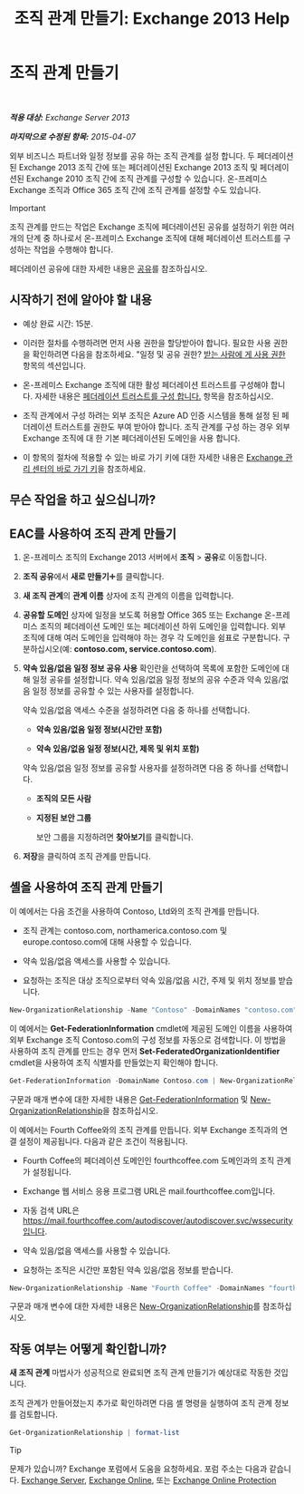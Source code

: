 ﻿---
title: '조직 관계 만들기: Exchange 2013 Help'
TOCTitle: 조직 관계 만들기
ms:assetid: 5ea61b96-c8ca-44fc-b8b5-ca4341af36a6
ms:mtpsurl: https://technet.microsoft.com/ko-kr/library/JJ657451(v=EXCHG.150)
ms:contentKeyID: 50483228
ms.date: 05/22/2018
mtps_version: v=EXCHG.150
ms.translationtype: MT
---

# 조직 관계 만들기

 

_**적용 대상:** Exchange Server 2013_

_**마지막으로 수정된 항목:** 2015-04-07_

외부 비즈니스 파트너와 일정 정보를 공유 하는 조직 관계를 설정 합니다. 두 페더레이션된 Exchange 2013 조직 간에 또는 페더레이션된 Exchange 2013 조직 및 페더레이션된 Exchange 2010 조직 간에 조직 관계를 구성할 수 있습니다. 온-프레미스 Exchange 조직과 Office 365 조직 간에 조직 관계를 설정할 수도 있습니다.


> [!IMPORTANT]
> 조직 관계를 만드는 작업은 Exchange 조직에 페더레이션된 공유를 설정하기 위한 여러 개의 단계 중 하나로서 온-프레미스 Exchange 조직에 대해 페더레이션 트러스트를 구성하는 작업을 수행해야 합니다.



페더레이션 공유에 대한 자세한 내용은 [공유](sharing-exchange-2013-help.md)를 참조하십시오.

## 시작하기 전에 알아야 할 내용

  - 예상 완료 시간: 15분.

  - 이러한 절차를 수행하려면 먼저 사용 권한을 할당받아야 합니다. 필요한 사용 권한을 확인하려면 다음을 참조하세요. "일정 및 공유 권한? [받는 사람에 게 사용 권한](recipients-permissions-exchange-2013-help.md) 항목의 섹션입니다.

  - 온-프레미스 Exchange 조직에 대한 활성 페더레이션 트러스트를 구성해야 합니다. 자세한 내용은 [페더레이션 트러스트를 구성 합니다.](configure-a-federation-trust-exchange-2013-help.md) 항목을 참조하십시오.

  - 조직 관계에서 구성 하려는 외부 조직은 Azure AD 인증 시스템을 통해 설정 된 페더레이션 트러스트를 권한도 부여 받아야 합니다. 조직 관계를 구성 하는 경우 외부 Exchange 조직에 대 한 기본 페더레이션된 도메인을 사용 합니다.

  - 이 항목의 절차에 적용할 수 있는 바로 가기 키에 대한 자세한 내용은 [Exchange 관리 센터의 바로 가기 키](keyboard-shortcuts-in-the-exchange-admin-center-exchange-online-protection-help.md)을 참조하세요.

## 무슨 작업을 하고 싶으십니까?

## EAC를 사용하여 조직 관계 만들기

1.  온-프레미스 조직의 Exchange 2013 서버에서 **조직** \> **공유**로 이동합니다.

2.  **조직 공유**에서 **새로 만들기**![아이콘 추가](images/JJ218640.c1e75329-d6d7-4073-a27d-498590bbb558(EXCHG.150).gif "아이콘 추가")를 클릭합니다.

3.  **새 조직 관계**의 **관계 이름** 상자에 조직 관계의 이름을 입력합니다.

4.  **공유할 도메인** 상자에 일정을 보도록 허용할 Office 365 또는 Exchange 온-프레미스 조직의 페더레이션 도메인 또는 페더레이션 하위 도메인을 입력합니다. 외부 조직에 대해 여러 도메인을 입력해야 하는 경우 각 도메인을 쉼표로 구분합니다. 구분하십시오(예: **contoso.com, service.contoso.com**).

5.  **약속 있음/없음 일정 정보 공유 사용** 확인란을 선택하여 목록에 포함한 도메인에 대해 일정 공유를 설정합니다. 약속 있음/없음 일정 정보의 공유 수준과 약속 있음/없음 일정 정보를 공유할 수 있는 사용자를 설정합니다.
    
    약속 있음/없음 액세스 수준을 설정하려면 다음 중 하나를 선택합니다.
    
      - **약속 있음/없음 일정 정보(시간만 포함)**
    
      - **약속 있음/없음 일정 정보(시간, 제목 및 위치 포함)**
    
    약속 있음/없음 일정 정보를 공유할 사용자를 설정하려면 다음 중 하나를 선택합니다.
    
      - **조직의 모든 사람**
    
      - **지정된 보안 그룹**
        
        보안 그룹을 지정하려면 **찾아보기**를 클릭합니다.

6.  **저장**을 클릭하여 조직 관계를 만듭니다.

## 셸을 사용하여 조직 관계 만들기

이 예에서는 다음 조건을 사용하여 Contoso, Ltd와의 조직 관계를 만듭니다.

  - 조직 관계는 contoso.com, northamerica.contoso.com 및 europe.contoso.com에 대해 사용할 수 있습니다.

  - 약속 있음/없음 액세스를 사용할 수 있습니다.

  - 요청하는 조직은 대상 조직으로부터 약속 있음/없음 시간, 주제 및 위치 정보를 받습니다.

<!-- end list -->

  ```powershell
  New-OrganizationRelationship -Name "Contoso" -DomainNames "contoso.com","northamerica.contoso.com","europe.contoso.com" -FreeBusyAccessEnabled $true -FreeBusyAccessLevel LimitedDetails
  ```

이 예에서는 **Get-FederationInformation** cmdlet에 제공된 도메인 이름을 사용하여 외부 Exchange 조직 Contoso.com의 구성 정보를 자동으로 검색합니다. 이 방법을 사용하여 조직 관계를 만드는 경우 먼저 **Set-FederatedOrganizationIdentifier** cmdlet을 사용하여 조직 식별자를 만들었는지 확인해야 합니다.

  ```powershell
  Get-FederationInformation -DomainName Contoso.com | New-OrganizationRelationship -Name "Contoso" -FreeBusyAccessEnabled $true -FreeBusyAccessLevel -LimitedDetails
  ```

구문과 매개 변수에 대한 자세한 내용은 [Get-FederationInformation](https://technet.microsoft.com/ko-kr/library/dd351221\(v=exchg.150\)) 및 [New-OrganizationRelationship](https://technet.microsoft.com/ko-kr/library/ee332357\(v=exchg.150\))을 참조하십시오.

이 예에서는 Fourth Coffee와의 조직 관계를 만듭니다. 외부 Exchange 조직과의 연결 설정이 제공됩니다. 다음과 같은 조건이 적용됩니다.

  - Fourth Coffee의 페더레이션 도메인인 fourthcoffee.com 도메인과의 조직 관계가 설정됩니다.

  - Exchange 웹 서비스 응용 프로그램 URL은 mail.fourthcoffee.com입니다.

  - 자동 검색 URL은 https://mail.fourthcoffee.com/autodiscover/autodiscover.svc/wssecurity입니다.

  - 약속 있음/없음 액세스를 사용할 수 있습니다.

  - 요청하는 조직은 시간만 포함된 약속 있음/없음 정보를 받습니다.

<!-- end list -->

  ```powershell
  New-OrganizationRelationship -Name "Fourth Coffee" -DomainNames "fourthcoffee.com" -FreeBusyAccessEnabled $true -FreeBusyAccessLevel -AvailabilityOnly -TargetAutodiscoverEpr "https://mail.fourthcoffee.com/autodiscover/autodiscover.svc/wssecurity" -TargetApplicationUri "mail.fourthcoffee.com"
  ```

구문과 매개 변수에 대한 자세한 내용은 [New-OrganizationRelationship](https://technet.microsoft.com/ko-kr/library/ee332357\(v=exchg.150\))를 참조하십시오.

## 작동 여부는 어떻게 확인합니까?

**새 조직 관계** 마법사가 성공적으로 완료되면 조직 관계 만들기가 예상대로 작동한 것입니다.

조직 관계가 만들어졌는지 추가로 확인하려면 다음 셸 명령을 실행하여 조직 관계 정보를 검토합니다.

```powershell
Get-OrganizationRelationship | format-list
```


> [!TIP]
> 문제가 있습니까? Exchange 포럼에서 도움을 요청하세요. 포럼 주소는 다음과 같습니다. <A href="https://go.microsoft.com/fwlink/p/?linkid=60612">Exchange Server</A>, <A href="https://go.microsoft.com/fwlink/p/?linkid=267542">Exchange Online</A>, 또는 <A href="https://go.microsoft.com/fwlink/p/?linkid=285351">Exchange Online Protection</A>


